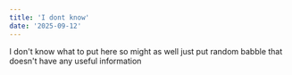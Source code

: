 ```yaml
---
title: 'I dont know'
date: '2025-09-12'
---
```


I don't know what to put here so might as well just put random babble that doesn't have any useful information